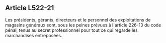 Article L522-21
----
Les présidents, gérants, directeurs et le personnel des exploitations de
magasins généraux sont, sous les peines prévues à l'article 226-13 du code
pénal, tenus au secret professionnel pour tout ce qui regarde les marchandises
entreposées.
